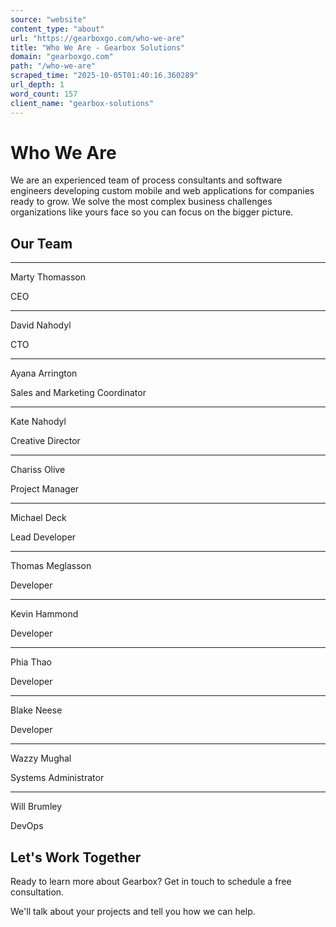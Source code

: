 ```yaml
---
source: "website"
content_type: "about"
url: "https://gearboxgo.com/who-we-are"
title: "Who We Are - Gearbox Solutions"
domain: "gearboxgo.com"
path: "/who-we-are"
scraped_time: "2025-10-05T01:40:16.360289"
url_depth: 1
word_count: 157
client_name: "gearbox-solutions"
---
```


# Who We Are

We are an experienced team of process consultants and software engineers developing custom mobile and web applications for companies ready to grow. We solve the most complex business challenges organizations like yours face so you can focus on the bigger picture.

## Our Team

* * *

Marty Thomasson

CEO

* * *

David Nahodyl

CTO

* * *

Ayana Arrington

Sales and Marketing Coordinator

* * *

Kate Nahodyl

Creative Director

* * *

Chariss Olive

Project Manager

* * *

Michael Deck

Lead Developer

* * *

Thomas Meglasson

Developer

* * *

Kevin Hammond

Developer

* * *

Phia Thao

Developer

* * *

Blake Neese

Developer

* * *

Wazzy Mughal

Systems Administrator

* * *

Will Brumley

DevOps

## Let's Work Together

Ready to learn more about Gearbox? Get in touch to schedule a free consultation.

We'll talk about your projects and tell you how we can help.